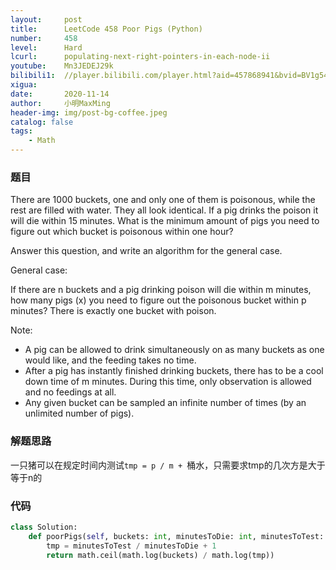 ```yaml
---
layout:     post
title:      LeetCode 458 Poor Pigs (Python)
number:     458
level:      Hard
lcurl:      populating-next-right-pointers-in-each-node-ii
youtube:    Mn3JEDEJ29k
bilibili1:  //player.bilibili.com/player.html?aid=457868941&bvid=BV1g5411576M&cid=255938347&page=1
xigua:      
date:       2020-11-14
author:     小明MaxMing
header-img: img/post-bg-coffee.jpeg
catalog: false
tags:
    - Math
---
```


### 题目

There are 1000 buckets, one and only one of them is poisonous, while the rest are filled with water. They all look identical. If a pig drinks the poison it will die within 15 minutes. What is the minimum amount of pigs you need to figure out which bucket is poisonous within one hour?

Answer this question, and write an algorithm for the general case.

General case:

If there are n buckets and a pig drinking poison will die within m minutes, how many pigs (x) you need to figure out the poisonous bucket within p minutes? There is exactly one bucket with poison. 

Note:
- A pig can be allowed to drink simultaneously on as many buckets as one would like, and the feeding takes no time.
- After a pig has instantly finished drinking buckets, there has to be a cool down time of m minutes. During this time, only observation is allowed and no feedings at all.
- Any given bucket can be sampled an infinite number of times (by an unlimited number of pigs).

### 解题思路

一只猪可以在规定时间内测试`tmp = p / m + `桶水，只需要求tmp的几次方是大于等于n的

### 代码
```python
class Solution:
    def poorPigs(self, buckets: int, minutesToDie: int, minutesToTest: int) -> int:
        tmp = minutesToTest / minutesToDie + 1
        return math.ceil(math.log(buckets) / math.log(tmp))
```
